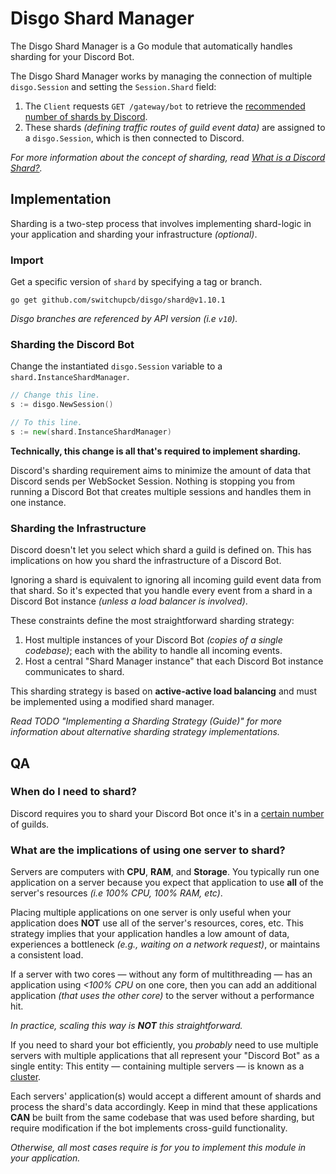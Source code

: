 # Disgo Shard Manager

The Disgo Shard Manager is a Go module that automatically handles sharding for your Discord Bot. 

The Disgo Shard Manager works by managing the connection of multiple `disgo.Session` and setting the `Session.Shard` field:
1. The `Client` requests `GET /gateway/bot` to retrieve the [recommended number of shards by Discord](https://discord.com/developers/docs/topics/gateway#get-gateway-bot).
2. These shards _(defining traffic routes of guild event data)_ are assigned to a `disgo.Session`, which is then connected to Discord.

_For more information about the concept of sharding, read [What is a Discord Shard?](/_contribution/concepts/SHARD.md)._

## Implementation

Sharding is a two-step process that involves implementing shard-logic in your application and sharding your infrastructure _(optional)_.

### Import

Get a specific version of `shard` by specifying a tag or branch.

```
go get github.com/switchupcb/disgo/shard@v1.10.1
```

_Disgo branches are referenced by API version (i.e `v10`)._
### Sharding the Discord Bot

Change the instantiated `disgo.Session` variable to a `shard.InstanceShardManager`.

```go
// Change this line.
s := disgo.NewSession()

// To this line.
s := new(shard.InstanceShardManager)
```

**Technically, this change is all that's required to implement sharding.**

Discord's sharding requirement aims to minimize the amount of data that Discord sends per WebSocket Session. Nothing is stopping you from running a Discord Bot that creates multiple sessions and handles them in one instance.

### Sharding the Infrastructure

Discord doesn't let you select which shard a guild is defined on. This has implications on how you shard the infrastructure of a Discord Bot.

Ignoring a shard is equivalent to ignoring all incoming guild event data from that shard. So it's expected that you handle every event from a shard in a Discord Bot instance _(unless a load balancer is involved)_.

These constraints define the most straightforward sharding strategy:
1. Host multiple instances of your Discord Bot _(copies of a single codebase)_; each with the ability to handle all incoming events.
2. Host a central "Shard Manager instance" that each Discord Bot instance communicates to shard.

This sharding strategy is based on **active-active load balancing** and must be implemented using a modified shard manager.

_Read TODO "Implementing a Sharding Strategy (Guide)" for more information about alternative sharding strategy implementations._

## QA

### When do I need to shard?

Discord requires you to shard your Discord Bot once it's in a [certain number](https://discord.com/developers/docs/topics/gateway#sharding) of guilds.

### What are the implications of using one server to shard?

Servers are computers with **CPU**, **RAM**, and **Storage**. You typically run one application on a server because you expect that application to use **all** of the server's resources _(i.e 100% CPU, 100% RAM, etc)_. 

Placing multiple applications on one server is only useful when your application does **NOT** use all of the server's resources, cores, etc. This strategy implies that your application handles a low amount of data, experiences a bottleneck _(e.g., waiting on a network request)_, or maintains a consistent load.

If a server with two cores — without any form of multithreading — has an application using _<100% CPU_ on one core, then you can add an additional application _(that uses the other core)_ to the server without a performance hit.

_In practice, scaling this way is **NOT** this straightforward._

If you need to shard your bot efficiently, you _probably_ need to use multiple servers with multiple applications that all represent your "Discord Bot" as a single entity: This entity — containing multiple servers — is known as a [cluster](https://en.wikipedia.org/wiki/Computer_cluster). 

Each servers' application(s) would accept a different amount of shards and process the shard's data accordingly. Keep in mind that these applications **CAN** be built from the same codebase that was used before sharding, but require modification if the bot implements cross-guild functionality. 

_Otherwise, all most cases require is for you to implement this module in your application._